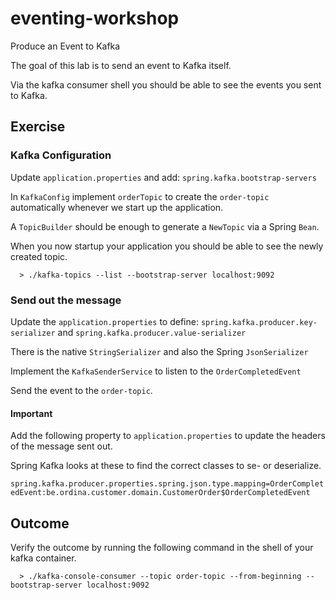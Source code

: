 # eventing-workshop

Produce an Event to Kafka

The goal of this lab is to send an event to Kafka itself.

Via the kafka consumer shell you should be able to see the events you sent to Kafka.


## Exercise

### Kafka Configuration

Update `application.properties` and add:
`spring.kafka.bootstrap-servers`

In `KafkaConfig` implement `orderTopic` to create the `order-topic` automatically whenever we start up the application.

A `TopicBuilder` should be enough to generate a `NewTopic` via a Spring `Bean`.

When you now startup your application you should be able to see the newly created topic.

```
  > ./kafka-topics --list --bootstrap-server localhost:9092
```

### Send out the message
Update the `application.properties` to define:
`spring.kafka.producer.key-serializer`
and
`spring.kafka.producer.value-serializer`

There is the native `StringSerializer` and also the Spring `JsonSerializer`

Implement the `KafkaSenderService` to listen to the `OrderCompletedEvent`

Send the event to the `order-topic`.

#### Important

Add the following property to `application.properties` to update the headers of the message sent out.

Spring Kafka looks at these to find the correct classes to se- or deserialize.

`spring.kafka.producer.properties.spring.json.type.mapping=OrderCompletedEvent:be.ordina.customer.domain.CustomerOrder$OrderCompletedEvent`


## Outcome
Verify the outcome by running the following command in the shell of your kafka container.

```
  > ./kafka-console-consumer --topic order-topic --from-beginning --bootstrap-server localhost:9092
```



